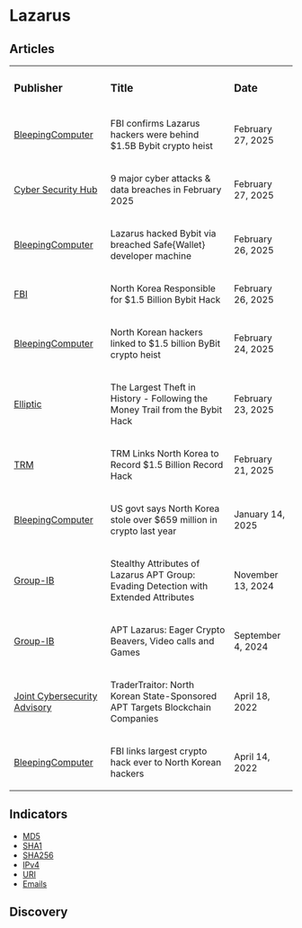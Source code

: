 # Lazarus

## Articles
<table>
  <tr>
    <td>
      <h3>Publisher</h3>
    </td>
    <td>
      <h3>Title</h3>
    </td>
    <td>
      <h3>Date</h3>
    </td>
  </tr>
   <tr>
    <td>
      <a href="https://www.bleepingcomputer.com/news/security/fbi-confirms-lazarus-hackers-were-behind-15b-bybit-crypto-heist/">BleepingComputer</a>
    </td>
    <td>
      <p>FBI confirms Lazarus hackers were behind $1.5B Bybit crypto heist</p>
    </td>
    <td>
      <p>February 27, 2025</p>
    </td>
  </tr>
  <tr>
    <td>
      <a href="https://www.cshub.com/attacks/articles/cyber-attacks-data-breaches-february-2025?utm_medium=RSS">Cyber Security Hub</a>
    </td>
    <td>
      <p>9 major cyber attacks & data breaches in February 2025</p>
    </td>
    <td>
      <p>February 27, 2025</p>
    </td>
  </tr>
  <tr>
    <td>
      <a href="https://www.bleepingcomputer.com/news/security/lazarus-hacked-bybit-via-breached-safe-wallet-developer-machine/">BleepingComputer</a>
    </td>
    <td>
      <p>Lazarus hacked Bybit via breached Safe{Wallet} developer machine</p>
    </td>
    <td>
      <p>February 26, 2025</p>
    </td>
  </tr>
  <tr>
    <td>
      <a href="https://www.ic3.gov/PSA/2025/PSA250226">FBI</a>
    </td>
    <td>
      <p>North Korea Responsible for $1.5 Billion Bybit Hack</p>
    </td>
    <td>
      <p>February 26, 2025</p>
    </td>
  </tr>
  <tr>
    <td>
      <a href="https://www.bleepingcomputer.com/news/security/north-korean-hackers-linked-to-15-billion-bybit-crypto-heist/">BleepingComputer</a>
    </td>
    <td>
      <p>North Korean hackers linked to $1.5 billion ByBit crypto heist</p>
    </td>
    <td>
      <p>February 24, 2025</p>
    </td>
  </tr>
  <tr>
    <td>
      <a href="https://www.elliptic.co/blog/bybit-hack-largest-in-history">Elliptic</a>
    </td>
    <td>
      <p>The Largest Theft in History - Following the Money Trail from the Bybit Hack</p>
    </td>
    <td>
      <p>February 23, 2025</p>
    </td>
  </tr>
  <tr>
    <td>
      <a href="https://www.trmlabs.com/post/trm-links-north-korea-to-record-1-5-billion-record-hack">TRM</a>
    </td>
    <td>
      <p>TRM Links North Korea to Record $1.5 Billion Record Hack</p>
    </td>
    <td>
      <p>February 21, 2025</p>
    </td>
  </tr>
  <tr>
    <td>
      <a href="https://www.bleepingcomputer.com/news/security/us-govt-says-north-korea-stole-over-659-million-in-crypto-last-year/">BleepingComputer</a>
    </td>
    <td>
      <p>US govt says North Korea stole over $659 million in crypto last year</p>
    </td>
    <td>
      <p>January 14, 2025</p>
    </td>
  </tr>
  <tr>
    <td>
      <a href="https://www.group-ib.com/blog/stealthy-attributes-of-apt-lazarus/">Group-IB</a>
    </td>
    <td>
      <p>Stealthy Attributes of Lazarus APT Group: Evading Detection with Extended Attributes</p>
    </td>
    <td>
      <p>November 13, 2024</p>
    </td>
  </tr>
  <tr>
    <td>
      <a href="https://www.group-ib.com/blog/apt-lazarus-python-scripts/">Group-IB</a>
    </td>
    <td>
      <p>APT Lazarus: Eager Crypto Beavers, Video calls and Games</p>
    </td>
    <td>
      <p>September 4, 2024</p>
    </td>
  </tr>
  <tr>
    <td>
      <a href="https://www.ic3.gov/CSA/2022/220418.pdf">Joint Cybersecurity Advisory</a>
    </td>
    <td>
      <p>TraderTraitor: North Korean State-Sponsored APT Targets Blockchain Companies </p>
    </td>
    <td>
      <p>April 18, 2022</p>
    </td>
  </tr>
  <tr>
    <td>
      <a href="https://www.bleepingcomputer.com/news/security/fbi-links-largest-crypto-hack-ever-to-north-korean-hackers/">BleepingComputer</a>
    </td>
    <td>
      <p>FBI links largest crypto hack ever to North Korean hackers</p>
    </td>
    <td>
      <p>April 14, 2022</p>
    </td>
  </tr>
</table>


## Indicators
- <a href="https://github.com/PudgyDragon/IOCs/blob/main/All/Lazarus%20Group/samples.md5">MD5</a>
- <a href="https://github.com/PudgyDragon/IOCs/blob/main/All/Lazarus%20Group/samples.sha1">SHA1</a>
- <a href="https://github.com/PudgyDragon/IOCs/blob/main/All/Lazarus%20Group/samples.sha256">SHA256</a>
- <a href="https://github.com/PudgyDragon/IOCs/blob/main/All/Lazarus%20Group/IPs.txt">IPv4</a>
- <a href="https://github.com/PudgyDragon/IOCs/blob/main/All/Lazarus%20Group/uri.txt">URI</a>
- <a href="https://github.com/PudgyDragon/IOCs/blob/main/All/Lazarus%20Group/emails.txt">Emails</a>

## Discovery
